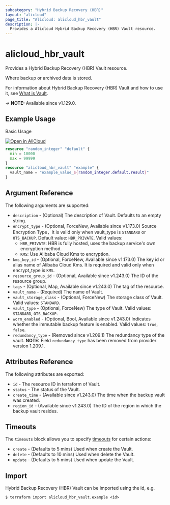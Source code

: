```yaml
---
subcategory: "Hybrid Backup Recovery (HBR)"
layout: "alicloud"
page_title: "Alicloud: alicloud_hbr_vault"
description: |-
  Provides a Alicloud Hybrid Backup Recovery (HBR) Vault resource.
---
```


# alicloud_hbr_vault

Provides a Hybrid Backup Recovery (HBR) Vault resource.

Where backup or archived data is stored.

For information about Hybrid Backup Recovery (HBR) Vault and how to use it, see [What is Vault](https://www.alibabacloud.com/help/en/hybrid-backup-recovery/latest/api-hbr-2017-09-08-createvault).

-> **NOTE:** Available since v1.129.0.

## Example Usage

Basic Usage

<div style="display: block;margin-bottom: 40px;"><div class="oics-button" style="float: right;position: absolute;margin-bottom: 10px;">
  <a href="https://api.aliyun.com/terraform?resource=alicloud_hbr_vault&exampleId=3769646c-17aa-6388-ab06-042ff80e0d1e4978e73c&activeTab=example&spm=docs.r.hbr_vault.0.3769646c17&intl_lang=EN_US" target="_blank">
    <img alt="Open in AliCloud" src="https://img.alicdn.com/imgextra/i1/O1CN01hjjqXv1uYUlY56FyX_!!6000000006049-55-tps-254-36.svg" style="max-height: 44px; max-width: 100%;">
  </a>
</div></div>

```terraform
resource "random_integer" "default" {
  min = 10000
  max = 99999
}
resource "alicloud_hbr_vault" "example" {
  vault_name = "example_value_${random_integer.default.result}"
}
```

## Argument Reference

The following arguments are supported:
* `description` - (Optional) The description of Vault. Defaults to an empty string.
* `encrypt_type` - (Optional, ForceNew, Available since v1.173.0) Source Encryption Type，It is valid only when vault_type is `STANDARD` or `OTS_BACKUP`. Default value: `HBR_PRIVATE`. Valid values:
  - `HBR_PRIVATE`: HBR is fully hosted, uses the backup service's own encryption method.
  - `KMS`: Use Alibaba Cloud Kms to encryption.
* `kms_key_id` - (Optional, ForceNew, Available since v1.173.0) The key id or alias name of Alibaba Cloud Kms. It is required and valid only when encrypt_type is `KMS`.
* `resource_group_id` - (Optional, Available since v1.243.0) The ID of the resource group.
* `tags` - (Optional, Map, Available since v1.243.0) The tag of the resource.
* `vault_name` - (Required) The name of Vault.
* `vault_storage_class` - (Optional, ForceNew) The storage class of Vault. Valid values: `STANDARD`.
* `vault_type` - (Optional, ForceNew) The type of Vault. Valid values: `STANDARD`, `OTS_BACKUP`.
* `worm_enabled` - (Optional, Bool, Available since v1.243.0) Indicates whether the immutable backup feature is enabled. Valid values: `true`, `false`.
* `redundancy_type` - (Removed since v1.209.1) The redundancy type of the vault. **NOTE:** Field `redundancy_type` has been removed from provider version 1.209.1.

## Attributes Reference

The following attributes are exported:

* `id` - The resource ID in terraform of Vault.
* `status` - The status of the Vault.
* `create_time` - (Available since v1.243.0) The time when the backup vault was created.
* `region_id` - (Available since v1.243.0) The ID of the region in which the backup vault resides.

## Timeouts

The `timeouts` block allows you to specify [timeouts](https://developer.hashicorp.com/terraform/language/resources/syntax#operation-timeouts) for certain actions:
* `create` - (Defaults to 5 mins) Used when create the Vault.
* `delete` - (Defaults to 10 mins) Used when delete the Vault.
* `update` - (Defaults to 5 mins) Used when update the Vault.

## Import

Hybrid Backup Recovery (HBR) Vault can be imported using the id, e.g.

```shell
$ terraform import alicloud_hbr_vault.example <id>
```

